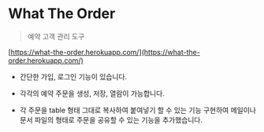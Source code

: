 # What The Order

> 예약 고객 관리 도구

[https://what-the-order.herokuapp.com/](https://what-the-order.herokuapp.com/)

- 간단한 가입, 로그인 기능이 있습니다.

- 각각의 예약 주문을 생성, 저장, 열람이 가능합니다.

- 각 주문을 table 형태 그대로 복사하여 붙여넣기 할 수 있는 기능 구현하여 메일이나 문서 파일의 형태로 주문을 공유할 수 있는 기능을 추가했습니다.
